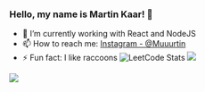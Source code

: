 ### Hello, my name is Martin Kaar! 👋

- 🌱 I’m currently working with React and NodeJS
- 📫 How to reach me: [Instagram - @Muuurtin](https://www.instagram.com/muuurtin/) 
- ⚡ Fun fact: I like raccoons
![LeetCode Stats](https://leetcard.jacoblin.cool/martin-kaar?theme=light&font=Anton)
<img aling="left" src="https://github-readme-stats.vercel.app/api/top-langs/?username=martin-kaar&layout=compact)](https://github.com/anuraghazra/github-readme-stats"> </p>
<img src="https://github-readme-stats.vercel.app/api?username=martin-kaar&&show_icons=true&title_color=ffffff&icon_color=blue&text_color=daf7dc&bg_color=151515">
